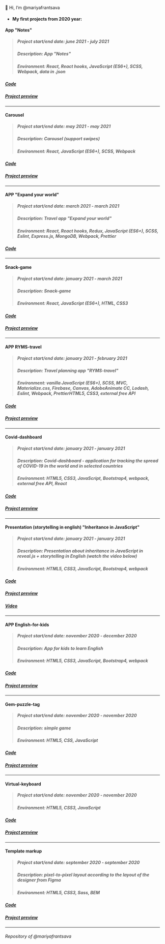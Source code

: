 👋 Hi, I’m @mariyafrantsava
* #### My first projects from 2020 year:

#### App "Notes"
> #####  Project start/end date: june 2021 - july 2021
> #####  Description: App "Notes"
> #####  Environment: React, React hooks, JavaScript (ES6+), SCSS, Webpack, data in .json
##### [Code](https://github.com/mariyafrantsava/notes)
##### [Project preview](https://notes-mariyafrantsava.netlify.app/)
***
#### Carousel
> #####  Project start/end date: may 2021 - may 2021
> #####  Description: Carousel (support swipes)
> #####  Environment: React, JavaScript (ES6+), SCSS, Webpack
##### [Code](https://github.com/mariyafrantsava/carousel)
##### [Project preview](https://carousel-mariyafrantsava.netlify.app/)
***
#### APP "Expand your world"
> #####  Project start/end date: march 2021 - march 2021
> #####  Description: Travel app "Expand your world"
> #####  Environment: React, React hooks, Redux, JavaScript (ES6+), SCSS, Eslint, Express.js, MongoDB, Webpack, Prettier
##### [Code](https://github.com/SlavaJSFE/travel-app/tree/develop)
***
#### Snack-game
> #####  Project start/end date: january 2021 - march 2021
> #####  Description: Snack-game
> #####  Environment: React, JavaScript (ES6+), HTML, CSS3
##### [Code](https://github.com/mariyafrantsava/snake-game/tree/react-game)
##### [Project preview](https://reactgame-snake-mariyafrantsava.netlify.app/)
***
#### APP RYMS-travel
> #####  Project start/end date: january 2021 - february 2021
> #####  Description: Travel planning app "RYMS-travel"
> #####  Environment: vanilla JavaScript (ES6+), SCSS, MVC, Materialize.css, Firebase, Canvas, AdobeAnimate CC, Lodash, Eslint, Webpack, PrettierHTML5, CSS3, external free API
##### [Code](https://github.com/mariyafrantsava/Projects/tree/rss-js-projects/rsclone-develop)
##### [Project preview](https://rsclone-ryms-travel.netlify.app/)
***
#### Covid-dashboard
> #####  Project start/end date: january 2021 - january 2021
> #####  Description: Covid-dashboard - application for tracking the spread of COVID-19 in the world and in selected countries
> #####  Environment: HTML5, CSS3, JavaScript, Bootstrap4, webpack, external free API, React
##### [Code](https://github.com/mariyafrantsava/Projects/tree/rss-js-projects/covid_band2020-master)
##### [Project preview](https://ruslanchampion.github.io/covid_band2020/dist/)
***
#### Presentation (storytelling in english) "Inheritance in JavaScript" 
> #####  Project start/end date: january 2021 - january 2021
> #####  Description: Presentation about inheritance in JavaScript in reveal.js + storytelling in English (watch the video below)
> #####  Environment: HTML5, CSS3, JavaScript, Bootstrap4, webpack
##### [Code](https://github.com/mariyafrantsava/Projects/tree/rss-js-projects/presentation)
##### [Project preview](https://rolling-scopes-school.github.io/mariyafrantsava-JS2020Q3/presentation/index.html#/)
##### [Video](https://youtu.be/m66lFsqTpQI)
***
#### APP English-for-kids
> #####  Project start/end date: november 2020 - december 2020
> #####  Description: App for kids to learn English
> #####  Environment: HTML5, CSS3, JavaScript, Bootstrap4, webpack
##### [Code](https://github.com/mariyafrantsava/Projects/tree/rss-js-projects/english-for-kids)
##### [Project preview](https://rolling-scopes-school.github.io/mariyafrantsava-JS2020Q3/english-for-kids/index.html)
***
#### Gem-puzzle-tag
> #####  Project start/end date: november 2020 - november 2020
> #####  Description: simple game
> #####  Environment: HTML5, CSS, JavaScript
##### [Code](https://github.com/rolling-scopes-school/mariyafrantsava-JS2020Q3/tree/gem-puzzle)
##### [Project preview](https://rolling-scopes-school.github.io/mariyafrantsava-JS2020Q3/gem-puzzle/)
***
#### Virtual-keyboard
> #####  Project start/end date: november 2020 - november 2020
> #####  Environment: HTML5, CSS3, JavaScript
##### [Code](https://github.com/mariyafrantsava/Projects/tree/rss-js-projects/virtual-keyboard)
##### [Project preview](https://rolling-scopes-school.github.io/mariyafrantsava-JS2020Q3/virtual-keyboard/)
***
#### Template markup
> #####  Project start/end date: september 2020 - september 2020
> #####  Description: pixel-to-pixel layout according to the layout of the designer from Figma
> #####  Environment: HTML5, CSS3, Sass, BEM
##### [Code](https://github.com/mariyafrantsava/Projects/tree/rss-js-projects/shelter) 
##### [Project preview](https://rolling-scopes-school.github.io/mariyafrantsava-JS2020Q3/shelter/pages/main/main.html)
***
###### Repository of @mariyafrantsava

